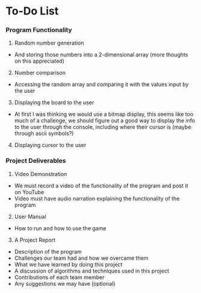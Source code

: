 # To-Do List
### **Program Functionality**
1. Random number generation
  * And storing those numbers into a 2-dimensional array (more thoughts on this appreciated)
2. Number comparison
  * Accessing the random array and comparing it with the values input by the user
3. Displaying the board to the user
  * At first I was thinking we would use a bitmap display, this seems like too much of a challenge, we should figure out a good way to display the info to the user through the console, including where their cursor is (maybe through ascii symbols?)
4. Displaying cursor to the user

### **Project Deliverables**
1. Video Demonstration
  * We must record a video of the functionality of the program and post it on YouTube
  * Video must have audio narration explaining the functionality of the program
2. User Manual
  * How to run and how to use the game
3. A Project Report
  * Description of the program
  * Challenges our team had and how we overcame them
  * What we have learned by doing this project
  * A discussion of algorithms and techniques used in this project
  * Contributions of each team member
  * Any suggestions we may have (optional)
